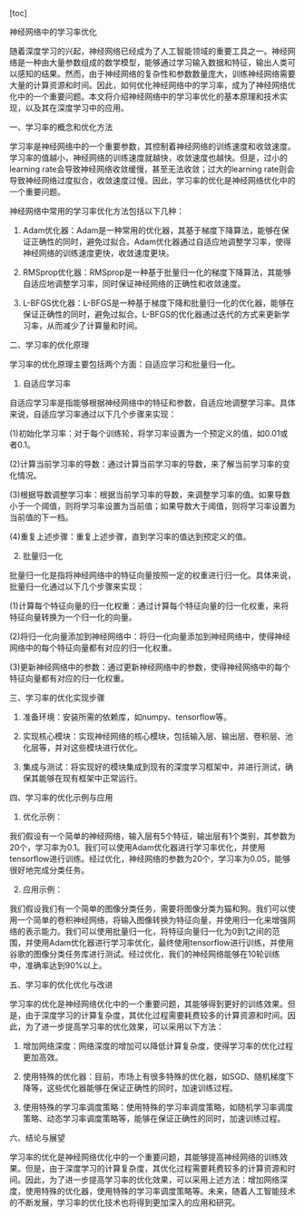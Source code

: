 
[toc]                    
                
                
神经网络中的学习率优化

随着深度学习的兴起，神经网络已经成为了人工智能领域的重要工具之一。神经网络是一种由大量参数组成的数学模型，能够通过学习输入数据和特征，输出人类可以感知的结果。然而，由于神经网络的复杂性和参数数量庞大，训练神经网络需要大量的计算资源和时间。因此，如何优化神经网络中的学习率，成为了神经网络优化中的一个重要问题。本文将介绍神经网络中的学习率优化的基本原理和技术实现，以及其在深度学习中的应用。

一、学习率的概念和优化方法

学习率是神经网络中的一个重要参数，其控制着神经网络的训练速度和收敛速度。学习率的值越小，神经网络的训练速度就越快，收敛速度也越快。但是，过小的learning rate会导致神经网络收敛缓慢，甚至无法收敛；过大的learning rate则会导致神经网络过度拟合，收敛速度过慢。因此，学习率的优化是神经网络优化中的一个重要问题。

神经网络中常用的学习率优化方法包括以下几种：

1. Adam优化器：Adam是一种常用的优化器，其基于梯度下降算法，能够在保证正确性的同时，避免过拟合。Adam优化器通过自适应地调整学习率，使得神经网络的训练速度更快，收敛速度更块。

2. RMSprop优化器：RMSprop是一种基于批量归一化的梯度下降算法，其能够自适应地调整学习率，同时保证神经网络的正确性和收敛速度。

3. L-BFGS优化器：L-BFGS是一种基于梯度下降和批量归一化的优化器，能够在保证正确性的同时，避免过拟合。L-BFGS的优化器通过迭代的方式来更新学习率，从而减少了计算量和时间。

二、学习率的优化原理

学习率的优化原理主要包括两个方面：自适应学习和批量归一化。

1. 自适应学习率

自适应学习率是指能够根据神经网络中的特征和参数，自适应地调整学习率。具体来说，自适应学习率通过以下几个步骤来实现：

(1)初始化学习率：对于每个训练轮，将学习率设置为一个预定义的值，如0.01或者0.1。

(2)计算当前学习率的导数：通过计算当前学习率的导数，来了解当前学习率的变化情况。

(3)根据导数调整学习率：根据当前学习率的导数，来调整学习率的值。如果导数小于一个阈值，则将学习率设置为当前值；如果导数大于阈值，则将学习率设置为当前值的下一档。

(4)重复上述步骤：重复上述步骤，直到学习率的值达到预定义的值。

2. 批量归一化

批量归一化是指将神经网络中的特征向量按照一定的权重进行归一化。具体来说，批量归一化通过以下几个步骤来实现：

(1)计算每个特征向量的归一化权重：通过计算每个特征向量的归一化权重，来将特征向量转换为一个归一化的向量。

(2)将归一化向量添加到神经网络中：将归一化向量添加到神经网络中，使得神经网络中的每个特征向量都有对应的归一化权重。

(3)更新神经网络中的参数：通过更新神经网络中的参数，使得神经网络中的每个特征向量都有对应的归一化权重。

三、学习率的优化实现步骤

1. 准备环境：安装所需的依赖库，如numpy、tensorflow等。

2. 实现核心模块：实现神经网络的核心模块，包括输入层、输出层、卷积层、池化层等，并对这些模块进行优化。

3. 集成与测试：将实现好的模块集成到现有的深度学习框架中，并进行测试，确保其能够在现有框架中正常运行。

四、学习率的优化示例与应用

1. 优化示例：

我们假设有一个简单的神经网络，输入层有5个特征，输出层有1个类别，其参数为20个，学习率为0.1。我们可以使用Adam优化器进行学习率优化，并使用tensorflow进行训练。经过优化，神经网络的参数为20个，学习率为0.05，能够很好地完成分类任务。

2. 应用示例：

我们假设我们有一个简单的图像分类任务，需要将图像分类为猫和狗。我们可以使用一个简单的卷积神经网络，将输入图像转换为特征向量，并使用归一化来增强网络的表示能力。我们可以使用批量归一化，将特征向量归一化为0到1之间的范围，并使用Adam优化器进行学习率优化，最终使用tensorflow进行训练，并使用谷歌的图像分类任务库进行测试。经过优化，我们的神经网络能够在10轮训练中，准确率达到90%以上。

五、学习率的优化优化与改进

学习率的优化是神经网络优化中的一个重要问题，其能够得到更好的训练效果。但是，由于深度学习的计算复杂度，其优化过程需要耗费较多的计算资源和时间。因此，为了进一步提高学习率的优化效果，可以采用以下方法：

1. 增加网络深度：网络深度的增加可以降低计算复杂度，使得学习率的优化过程更加高效。

2. 使用特殊的优化器：目前，市场上有很多特殊的优化器，如SGD、随机梯度下降等，这些优化器能够在保证正确性的同时，加速训练过程。

3. 使用特殊的学习率调度策略：使用特殊的学习率调度策略，如随机学习率调度策略、动态学习率调度策略等，能够在保证正确性的同时，加速训练过程。

六、结论与展望

学习率的优化是神经网络优化中的一个重要问题，其能够提高神经网络的训练效果。但是，由于深度学习的计算复杂度，其优化过程需要耗费较多的计算资源和时间。因此，为了进一步提高学习率的优化效果，可以采用上述方法：增加网络深度，使用特殊的优化器，使用特殊的学习率调度策略等。未来，随着人工智能技术的不断发展，学习率的优化技术也将得到更加深入的应用和研究。

